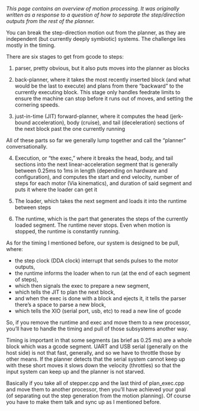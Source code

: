 _This page contains an overview of motion processing. It was originally written as a response to a question of how to separate the step/direction outputs from the rest of the planner._

You can break the step-direction motion out from the planner, as they are independent (but currently deeply symbiotic) systems. The challenge lies mostly in the timing.

There are six  stages to get from gcode to steps:

1. parser, pretty obvious, but it also puts moves into the planner as blocks

2. back-planner, where it takes the most recently inserted block (and what would be the last to execute) and plans from there “backward” to the currently executing block. This stage only handles feedrate limits to ensure the machine can stop before it runs out of moves, and setting the cornering speeds.

3. just-in-time (JIT) forward-planner, where it computes the head (jerk-bound acceleration), body (cruise), and tail (deceleration) sections of the next block past the one currently running

All of these parts so far we generally lump together and call the “planner” conversationally.

4. Execution, or “the exec,” where it breaks the head, body, and tail sections into the next linear-acceleration segment that is generally between 0.25ms to 1ms in length (depending on hardware and configuration), and computes the start and end velocity, number of steps for each motor (Via kinematics), and duration of said segment and puts it where the loader can get it

5. The loader, which takes the next segment and loads it into the runtime between steps

6. The runtime, which is the part that generates the steps of the currently loaded segment. The runtime never stops. Even when motion is stopped, the runtime is constantly running.

As for the timing I mentioned before, our system is designed to be pull, where:
- the step clock (DDA clock) interrupt that sends pulses to the motor outputs,
- the runtime informs the loader when to run (at the end of each segment of steps),
- which then signals the exec to prepare a new segment,
- which tells the JIT to plan the next block,
- and when the exec is done with a block and ejects it, it tells the parser there’s a space to parse a new block,
- which tells the XIO (serial port, usb, etc) to read a new line of gcode

So, if you remove the runtime and exec and move them to a new processor, you’ll have to handle the timing and pull of those subsystems another way.

Timing is important in that some segments (as brief as 0.25 ms) are a whole block which was a gcode segment. UART and USB serial (generally on the host side) is not that fast, generally, and so we have to throttle those by other means. If the planner detects that the serial system cannot keep up with these short moves it slows down the velocity (throttles) so that the input system can keep up and the planner is not starved.

Basically if you take all of stepper.cpp and the last third of plan_exec.cpp and move them to another processor, then you’ll have achieved your goal (of separating out the step generation from the motion planning). Of course you have to make them talk and sync up as I mentioned before.
